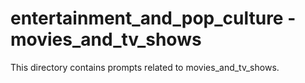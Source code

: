 # entertainment_and_pop_culture - movies_and_tv_shows

This directory contains prompts related to movies_and_tv_shows.